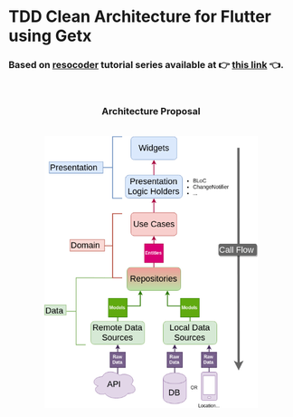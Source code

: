 # TDD Clean Architecture for Flutter using Getx

### Based on [resocoder](https://resocoder.com) tutorial series available at :point_right: [this link](https://resocoder.com/flutter-clean-architecture-tdd/) :point_left:.

<br />

<h3 align="center">Architecture Proposal</h3>

<br />

<img src="./architecture-proposal.png" style="display: block; margin-left: auto; margin-right: auto; width: 75%;"/>
